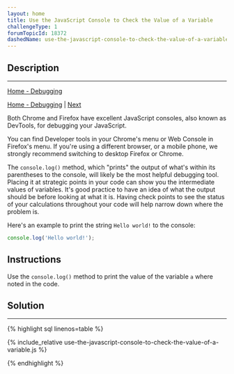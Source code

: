 ```yaml
---
layout: home
title: Use the JavaScript Console to Check the Value of a Variable
challengeType: 1
forumTopicId: 18372
dashedName: use-the-javascript-console-to-check-the-value-of-a-variable
---
```


<div class="row">
<div class="columnStmt" markdown="1">

## Description
------

[Home - Debugging](README.html)

[Home - Debugging](../debugging/README.md)  | [Next](./understanding-the-differences-between-the-freecodecamp-and-browser-console.md) 

Both Chrome and Firefox have excellent JavaScript consoles, also known as DevTools, for debugging your JavaScript.

You can find Developer tools in your Chrome's menu or Web Console in Firefox's menu. If you're using a different browser, or a mobile phone, we strongly recommend switching to desktop Firefox or Chrome.

The `console.log()` method, which "prints" the output of what's within its parentheses to the console, will likely be the most helpful debugging tool. Placing it at strategic points in your code can show you the intermediate values of variables. It's good practice to have an idea of what the output should be before looking at what it is. Having check points to see the status of your calculations throughout your code will help narrow down where the problem is.

Here's an example to print the string `Hello world!` to the console:

```js
console.log('Hello world!');
```

## Instructions 

Use the `console.log()` method to print the value of the variable `a` where noted in the code.

</div>
<div class="columnSol" markdown="1">

## Solution
------

{% highlight sql linenos=table %}

{% include_relative use-the-javascript-console-to-check-the-value-of-a-variable.js %}

{% endhighlight %}

</div>
</div>


